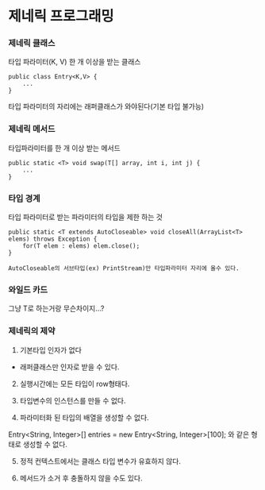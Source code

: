 # 제네릭 프로그래밍

### 제네릭 클래스

타입 파라미터(K, V) 한 개 이상을 받는 클래스

	public class Entry<K,V> {
		...
	}
	
타입 파라미터의 자리에는 래퍼클래스가 와야된다(기본 타입 불가능)


### 제네릭 메서드

타입파라미터를 한 개 이상 받는 메서드 

	public static <T> void swap(T[] array, int i, int j) {
		...
	}

### 타입 경계

타입 파라미터로 받는 파라미터의 타입을 제한 하는 것

	public static <T extends AutoCloseable> void closeAll(ArrayList<T> elems) throws Exception {
		for(T elem : elems) elem.close();
	}
	
	AutoCloseable의 서브타입(ex) PrintStream)만 타입파라미터 자리에 올수 있다.
	

### 와일드 카드

그냥 T로 하는거랑 무슨차이지...?


### 제네릭의 제약

1. 기본타입 인자가 없다

- 래퍼클래스만 인자로 받을 수 있다.

2. 실행시간에는 모든 타입이 row형태다.

3. 타입변수의 인스턴스를 만들 수 없다.

4. 파라미터화 된 타입의 배열을 생성할 수 없다.

Entry<String, Integer>[] entries = new Entry<String, Integer>[100]; 와 같은 형태로 생성할 수 없다.

5. 정적 컨텍스트에서는 클래스 타입 변수가 유효하지 않다.

6. 메서드가 소거 후 충돌하지 않을 수도 있다.